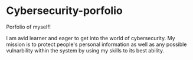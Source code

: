 # Cybersecurity-porfolio
Porfolio of myself!

I am avid learner and eager to get into the world of cybersecurity. My mission
is to protect people's personal information as well as any possible
vulnarbility within the system by using my skills to its best ability. 
